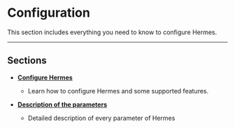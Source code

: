 # Configuration

This section includes everything you need to know to configure Hermes.

---

## Sections

* **[Configure Hermes](./configure-hermes.md)**
    * Learn how to configure Hermes and some supported features.

* **[Description of the parameters](./description.md)**
    * Detailed description of every parameter of Hermes
